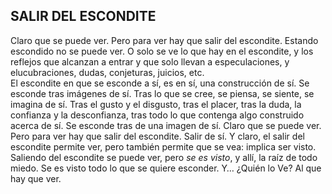 ## SALIR DEL ESCONDITE

Claro que se puede ver.
Pero para ver hay que salir del escondite.
Estando escondido no se puede ver. O solo se ve lo que hay en el escondite, y los reflejos que alcanzan a entrar y que solo llevan a especulaciones, y elucubraciones, dudas, conjeturas, juicios, etc.</br>
El escondite en que se esconde a sí, es en sí, una construcción de sí. Se esconde tras imágenes de sí. Tras lo que se cree, se piensa, se siente, se imagina de sí. Tras el gusto y el disgusto, tras el placer, tras la duda, la confianza y la desconfianza, tras todo lo que contenga algo construido acerca de sí. Se esconde tras de una imagen de sí.
Claro que se puede ver. Pero para ver hay que salir del escondite. Salir de sí.
Y claro, el salir del escondite permite ver, pero también permite que se vea: implica ser visto.
Saliendo del escondite se puede ver, pero _se es visto_, y allí, la raíz de todo miedo. Se es visto todo lo que se quiere esconder.
Y… ¿Quién lo Ve?
Al que hay que ver.